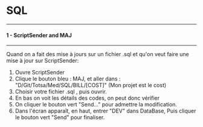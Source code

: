 # SQL
***
#### 1 - ScriptSender and MAJ
***
Quand on a fait des mise à jours sur un fichier .sql et qu'on veut faire une mise à jour sur ScriptSender:
1. Ouvre ScriptSender
2. Clique le bouton bleu : MAJ,  et aller dans : "D/Git/Totsa/Med/SQL/BILL/[COST]" (Mon projet est le cost)
3. Choisir votre fichier .sql , puis ouvrir.
4. En bas on voit les détails des codes, on peut donc vérifier
5. On cliquer le bouton vert "Send..." pour admettre la modification.
6. Dans l'écran apparaît, en haut, entrer "DEV" dans DataBase, Puis cliquer le bouton vert "Send" pour finaliser.
